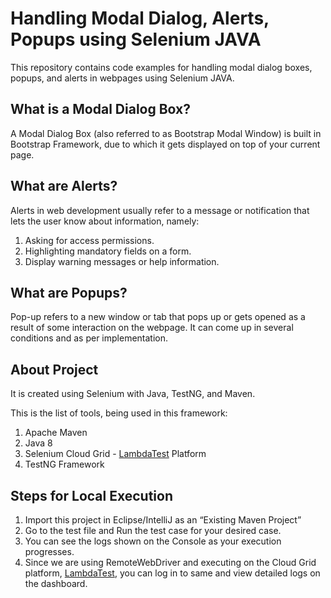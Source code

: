 # Handling Modal Dialog, Alerts, Popups using Selenium JAVA

This repository contains code examples for handling modal dialog boxes, popups, and alerts in webpages using Selenium JAVA.

## What is a Modal Dialog Box?
A Modal Dialog Box (also referred to as Bootstrap Modal Window) is built in Bootstrap Framework, due to which it gets displayed on top of your current page. 

## What are Alerts?
Alerts in web development usually refer to a message or notification that lets the user know about information, namely:
1. Asking for access permissions.
2. Highlighting mandatory fields on a form.
3. Display warning messages or help information.

## What are Popups?
Pop-up refers to a new window or tab that pops up or gets opened as a result of some interaction on the webpage. It can come up in several conditions and as per implementation.

## About Project
It is created using Selenium with Java, TestNG, and Maven.

This is the list of tools, being used in this framework:
1. Apache Maven
2. Java 8
3. Selenium Cloud Grid - [LambdaTest](http://www.lambdatest.com?fp_ref=vipul51) Platform
4. TestNG Framework

## Steps for Local Execution
1. Import this project in Eclipse/IntelliJ as an “Existing Maven Project”
2. Go to the test file and Run the test case for your desired case.
3. You can see the logs shown on the Console as your execution progresses.
4. Since we are using RemoteWebDriver and executing on the Cloud Grid platform, [LambdaTest](http://www.lambdatest.com?fp_ref=vipul51), you can log in to same and view detailed logs on the dashboard.
